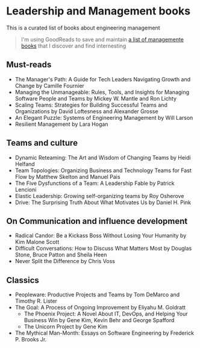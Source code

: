 # Leadership and Management books

This is a curated list of books about engineering management

> I'm using GoodReads to save and maintain [a list of managemente books](https://www.goodreads.com/review/list/11992975?shelf=it-management) that I discover and find internesting

## Must-reads

- The Manager's Path: A Guide for Tech Leaders Navigating Growth and Change by Camille Fournier
- Managing the Unmanageable: Rules, Tools, and Insights for Managing Software People and Teams by Mickey W. Mantle and Ron Lichty
- Scaling Teams: Strategies for Building Successful Teams and Organizations by David Loftesness and Alexander Grosse
- An Elegant Puzzle: Systems of Engineering Management by Will Larson
- Resilient Management by Lara Hogan


## Teams and culture

- Dynamic Reteaming: The Art and Wisdom of Changing Teams by Heidi Helfand
- Team Topologies: Organizing Business and Technology Teams for Fast Flow by Matthew Skelton and Manuel Pais
- The Five Dysfunctions of a Team: A Leadership Fable by Patrick Lencioni
- Elastic Leadership: Growing self-organizing teams by Roy Osherove
- Drive: The Surprising Truth About What Motivates Us by Daniel H. Pink


## On Communication and influence development

- Radical Candor: Be a Kickass Boss Without Losing Your Humanity by Kim Malone Scott
- Difficult Conversations: How to Discuss What Matters Most by Douglas Stone, Bruce Patton and Sheila Heen
- Never Split the Difference by Chris Voss


## Classics

- Peopleware: Productive Projects and Teams by Tom DeMarco and Timothy R. Lister
- The Goal: A Process of Ongoing Improvement by Eliyahu M. Goldratt
  - The Phoenix Project: A Novel About IT, DevOps, and Helping Your Business Win by Gene Kim, Kevin Behr and George Spafford
  - The Unicorn Project by Gene Kim
- The Mythical Man-Month: Essays on Software Engineering by Frederick P. Brooks Jr.

